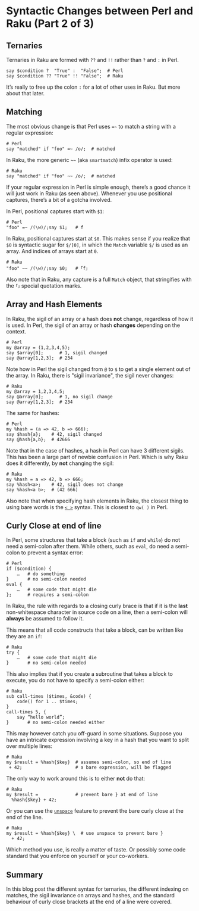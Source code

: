 # Syntactic Changes between Perl and Raku (Part 2 of 3)

## Ternaries
Ternaries in Raku are formed with `??` and `!!` rather than `?` and `:` in Perl.
```
say $condition ?  "True" :  "False";  # Perl
say $condition ?? "True" !! "False";  # Raku
```
It’s really to free up the colon `:` for a lot of other uses in Raku.  But more about that later.

## Matching
The most obvious change is that Perl uses `=~` to match a string with a regular expression:
```
# Perl
say "matched" if "foo" =~ /o/;  # matched
```
In Raku, the more generic `~~` (aka `smartmatch`) infix operator is used:
```
# Raku
say "matched" if "foo" ~~ /o/;  # matched
```
If your regular expression in Perl is simple enough, there’s a good chance it will just work in Raku (as seen above).  Whenever you use positional captures, there’s a bit of a gotcha involved.

In Perl, positional captures start with `$1`:
```
# Perl
"foo" =~ /(\w)/;say $1;   # f
```
In Raku, positional captures start at `$0`.  This makes sense if you realize that `$0` is syntactic sugar for `$/[0]`, in which the `Match` variable `$/` is used as an array.  And indices of arrays start at `0`.
```
# Raku
"foo" ~~ /(\w)/;say $0;   # ｢f｣
```
Also note that in Raku, any capture is a full `Match` object, that stringifies with the `｢｣` special quotation marks.

## Array and Hash Elements
In Raku, the sigil of an array or a hash does **not** change, regardless of how it is used.  In Perl, the sigil of an array or hash **changes** depending on the context.
```
# Perl
my @array = (1,2,3,4,5);
say $array[0];      # 1, sigil changed
say @array[1,2,3];  # 234
```
Note how in Perl the sigil changed from `@` to `$` to get a single element out of the array.  In Raku, there is "sigil invariance", the sigil never changes:
```
# Raku
my @array = 1,2,3,4,5;
say @array[0];      # 1, no sigil change
say @array[1,2,3];  # 234
```
The same for hashes:
```
# Perl
my %hash = (a => 42, b => 666);
say $hash{a};    # 42, sigil changed
say @hash{a,b};  # 42666
```
Note that in the case of hashes, a hash in Perl can have 3 different sigils.  This has been a large part of newbie confusion in Perl.  Which is why Raku does it differently, by **not** changing the sigil:
```
# Raku
my %hash = a => 42, b => 666;
say %hash<a>;    # 42, sigil does not change
say %hash<a b>;  # (42 666)
```
Also note that when specifying hash elements in Raku, the closest thing to using bare words is the [`< >`](https://docs.raku.org/language/operators#term_%3C_%3E) syntax.  This is closest to `qw( )` in Perl.

## Curly Close at end of line
In Perl, some structures that take a block (such as `if` and `while`)  do not need a semi-colon after them.  While others, such as `eval`, do need a semi-colon to prevent a syntax error:
```
# Perl
if ($condition) {
    …   # do something
}       # no semi-colon needed
eval {
    …   # some code that might die
};      # requires a semi-colon
```
In Raku, the rule with regards to a closing curly brace is that if it is the **last** non-whitespace character in source code on a line, then a semi-colon will **always** be assumed to follow it.

This means that all code constructs that take a block, can be written like they are an `if`:
```
# Raku
try {
    …   # some code that might die
}       # no semi-colon needed
```
This also implies that if you create a subroutine that takes a block to execute, you do not have to specify a semi-colon either:
```
# Raku
sub call-times ($times, &code) {
    code() for 1 .. $times;
}
call-times 5, {
    say “hello world”;
}       # no semi-colon needed either
```
This may however catch you off-guard in some situations.  Suppose you have an intricate expression involving a key in a hash that you want to split over multiple lines:
```
# Raku
my $result = %hash{$key}  # assumes semi-colon, so end of line
 + 42;                    # a bare expression, will be flagged
```
The only way to work around this is to either **not** do that:
```
# Raku
my $result =              # prevent bare } at end of line
  %hash{$key} + 42;
```
Or you can use the [`unspace`](https://docs.raku.org/language/syntax#Unspace) feature to prevent the bare curly close at the end of the line.
```
# Raku
my $result = %hash{$key} \  # use unspace to prevent bare }
  + 42;
```
Which method you use, is really a matter of taste.  Or possibly some code standard that you enforce on yourself or your co-workers.

## Summary

In this blog post the different syntax for ternaries, the different indexing on matches, the sigil invariance on arrays and hashes, and the standard behaviour of curly close brackets at the end of a line were covered.
